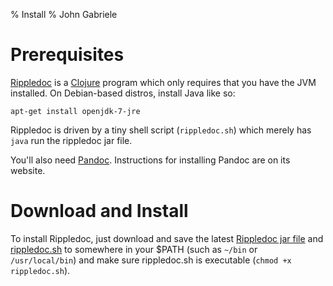 % Install
% John Gabriele

Prerequisites
=============

[Rippledoc](https://github.com/uvtc/rippledoc) is a
[Clojure](http://clojure.org/) program which only requires that you
have the JVM installed. On Debian-based distros, install Java like so:

    apt-get install openjdk-7-jre

Rippledoc is driven by a tiny shell script (`rippledoc.sh`) which
merely has `java` run the rippledoc jar file.

You'll also need
[Pandoc](http://johnmacfarlane.net/pandoc/). Instructions for
installing Pandoc are on its website.


Download and Install
====================

To install Rippledoc, just download and save the latest [Rippledoc jar
file](#) and [rippledoc.sh](#) to somewhere in your $PATH (such as
`~/bin` or `/usr/local/bin`) and make sure rippledoc.sh is executable
(`chmod +x rippledoc.sh`).
